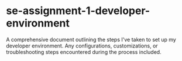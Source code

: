 # se-assignment-1-developer-environment
A comprehensive document outlining the steps I've taken to set up my developer environment. Any configurations, customizations, or troubleshooting steps encountered during the process included.
